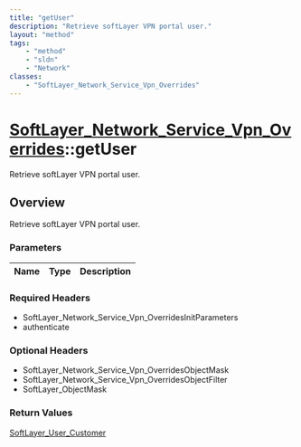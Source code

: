 ```yaml
---
title: "getUser"
description: "Retrieve softLayer VPN portal user."
layout: "method"
tags:
    - "method"
    - "sldn"
    - "Network"
classes:
    - "SoftLayer_Network_Service_Vpn_Overrides"
---
```

# [SoftLayer_Network_Service_Vpn_Overrides](/reference/services/SoftLayer_Network_Service_Vpn_Overrides)::getUser

Retrieve softLayer VPN portal user.


## Overview 
Retrieve softLayer VPN portal user.

### Parameters 
|Name | Type | Description |
| --- | --- | --- |


### Required Headers
* SoftLayer_Network_Service_Vpn_OverridesInitParameters
* authenticate

### Optional Headers
* SoftLayer_Network_Service_Vpn_OverridesObjectMask
* SoftLayer_Network_Service_Vpn_OverridesObjectFilter
* SoftLayer_ObjectMask

### Return Values
<a href='/reference/datatypes/SoftLayer_User_Customer'>SoftLayer_User_Customer </a>

